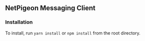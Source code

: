 ## NetPigeon Messaging Client

### Installation

To install, run `yarn install` or `npm install` from the root directory.

